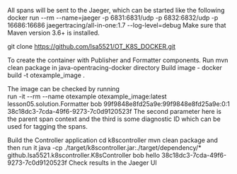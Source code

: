 All spans will be sent to the Jaeger, which can be started like the following
docker run   --rm  --name=jaeger   -p 6831:6831/udp   -p 6832:6832/udp   -p 16686:16686   jaegertracing/all-in-one:1.7   --log-level=debug
 Make sure that Maven version 3.6+ is installed.

git clone https://github.com/lsa5521/OT_K8S_DOCKER.git

To create the container with Publisher and Formatter components.
 Run    mvn clean package   in java-opentracing-docker directory
Build image -   docker build  -t otexample_image . 

The image can be checked by running      
run -it --rm --name otexample otexample_image:latest lesson05.solution.Formatter bob 99f9848e8fd25a9e:99f9848e8fd25a9e:0:1 38c18dc3-7cda-49f6-9273-7c0d9120523f
The second parameter here is the parent span context and the third is some diagnostic ID which can be used for tagging the spans.

Build the Controller application 
cd k8scontroller
mvn clean package
and then run it
java -cp ./target/k8scontroller.jar:./target/dependency/* github.lsa5521.k8scontroller.K8sController bob hello 38c18dc3-7cda-49f6-9273-7c0d9120523f
Check results in the Jaeger UI

